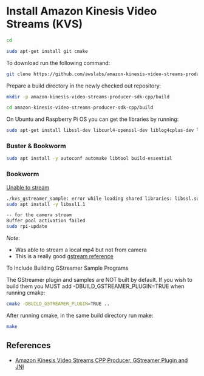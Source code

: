 # Install Amazon Kinesis Video Streams (KVS)

```bash
cd
```

```bash
sudo apt-get install git cmake
```

To download run the following command:

```bash
git clone https://github.com/awslabs/amazon-kinesis-video-streams-producer-sdk-cpp.git
```

Prepare a build directory in the newly checked out repository:

```bash
mkdir -p amazon-kinesis-video-streams-producer-sdk-cpp/build
```

```bash
cd amazon-kinesis-video-streams-producer-sdk-cpp/build
```

On Ubuntu and Raspberry Pi OS you can get the libraries by running:

```bash
sudo apt-get install libssl-dev libcurl4-openssl-dev liblog4cplus-dev libgstreamer1.0-dev libgstreamer-plugins-base1.0-dev gstreamer1.0-plugins-base-apps gstreamer1.0-plugins-bad gstreamer1.0-plugins-good gstreamer1.0-plugins-ugly gstreamer1.0-tools
```

### Buster & Bookworm
```bash
sudo apt install -y autoconf automake libtool build-essential
```

### Bookworm

[Unable to stream](https://github.com/awslabs/amazon-kinesis-video-streams-producer-sdk-cpp/issues/10)

```bash
./kvs_gstreamer_sample: error while loading shared libraries: libssl.so.1.1: cannot open shared object file: No such file or director
sudo apt install -y libssl1.1

-- for the camera stream
Buffer pool activation failed
sudo rpi-update
```

*Note*:
- Was able to stream a local mp4 but not from camera
- This is a really good [gstream reference](https://github.com/awslabs/amazon-kinesis-video-streams-producer-sdk-cpp/blob/master/docs/raspberry-pi.md)

To Include Building GStreamer Sample Programs

The GStreamer plugin and samples are NOT built by default. If you wish to build them you MUST add -DBUILD_GSTREAMER_PLUGIN=TRUE when running cmake:

```bash
cmake -DBUILD_GSTREAMER_PLUGIN=TRUE ..
```

After running cmake, in the same build directory run make:

```bash
make
```

## References

- [Amazon Kinesis Video Streams CPP Producer, GStreamer Plugin and JNI](https://github.com/awslabs/amazon-kinesis-video-streams-producer-sdk-cpp)
